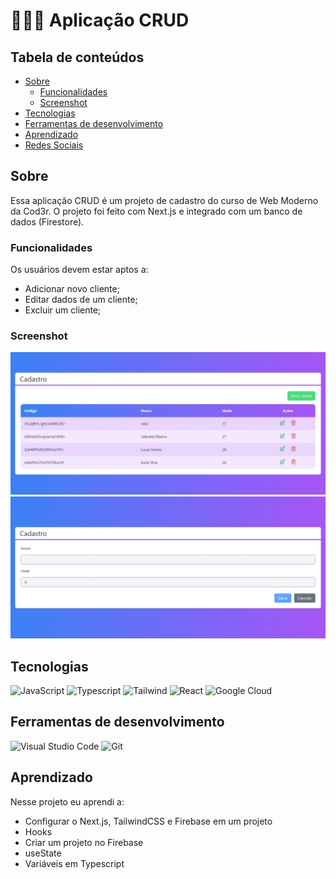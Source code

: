 # 👩🏽‍💻 Aplicação CRUD 

## Tabela de conteúdos

   - [Sobre](#Sobre)
      - [Funcionalidades](#funcionalidades)
      - [Screenshot](#screenshot)
   - [Tecnologias](#tecnologias)
   - [Ferramentas de desenvolvimento](#ferramentas-de-desenvolvimento)
   - [Aprendizado](#aprendizado)
   - [Redes Sociais](#redes-sociais)

## Sobre

Essa aplicação CRUD é um projeto de cadastro do curso de Web Moderno da Cod3r. O projeto foi feito com Next.js e integrado com um banco de dados (Firestore).

### Funcionalidades

Os usuários devem estar aptos a:

- Adicionar novo cliente;
- Editar dados de um cliente;
- Excluir um cliente;

### Screenshot
![table-data](./src/screenshot/table-data.jpeg)
![registration-form](./src/screenshot/registration-form.jpeg)

## Tecnologias
![JavaScript](https://img.shields.io/badge/javascript-%23323330.svg?style=for-the-badge&logo=javascript&logoColor=%23F7DF1E) 
![Typescript](https://img.shields.io/badge/TypeScript-007ACC?style=for-the-badge&logo=typescript&logoColor=white) ![Tailwind](https://img.shields.io/badge/Tailwind_CSS-38B2AC?style=for-the-badge&logo=tailwind-css&logoColor=white) ![React](https://img.shields.io/badge/React-20232A?style=for-the-badge&logo=react&logoColor=61DAFB) ![Google Cloud](https://img.shields.io/badge/Google_Cloud-4285F4?style=for-the-badge&logo=google-cloud&logoColor=white)

## Ferramentas de desenvolvimento

![Visual Studio Code](https://img.shields.io/badge/Visual_Studio_Code-0078D4?style=for-the-badge&logo=visual%20studio%20code&logoColor=white) ![Git](https://img.shields.io/badge/GIT-E44C30?style=for-the-badge&logo=git&logoColor=white)

## Aprendizado
Nesse projeto eu aprendi a:
- Configurar o Next.js, TailwindCSS e Firebase em um projeto
- Hooks
- Criar um projeto no Firebase
- useState 
- Variáveis em Typescript





